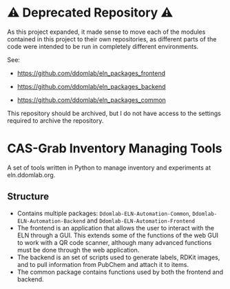 # ⚠ Deprecated Repository ⚠
As this project expanded, it made sense to move each of the modules contained in this project to their own repositories, as different parts of the code were intended to be run in completely different environments. 

See:

- https://github.com/ddomlab/eln_packages_frontend

- https://github.com/ddomlab/eln_packages_backend

- https://github.com/ddomlab/eln_packages_common

This repository should be archived, but I do not have access to the settings required to archive the repository.

# CAS-Grab Inventory Managing Tools

A set of tools written in Python to manage inventory and experiments at eln.ddomlab.org.
## Structure
- Contains multiple packages: `Ddomlab-ELN-Automation-Common`, `Ddomlab-ELN-Automation-Backend` and `Ddomlab-ELN-Automation-Frontend`
- The frontend is an application that allows the user to interact with the ELN through a GUI. This extends some of the functions of the web GUI to work with a QR code scanner, although many advanced functions must be done through the web application.
- The backend is an set of scripts used to generate labels, RDKit images, and to pull information from PubChem and attach it to items.
- The common package contains functions used by both the frontend and backend.
